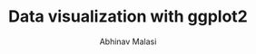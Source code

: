 ---
author: Abhinav Malasi
cascade:
  author: Abhinav Malasi
  categories:
  - Data Visualization
  - DataViz
  - R
  layout: single-series
  series: Data visualization with ggplot2
  show_author_byline: true
  show_post_date: true
  sidebar:
    show_sidebar_adunit: false
    text_contents_label: On this page
    text_link_label: ""
    text_link_url: ""
    text_series_label: In this series
  tags:
  - ggplot
  - Tutorial
  
description: |
  Tutorial for plotting plots and charts using ggplot2 package. This is a four part tutorial series detailing ways to create popular charts and creating personalized themes.
layout: list-sidebar
show_author_byline: true
show_post_date: true
show_post_thumbnail: false
sidebar:
  author: Abhinav Malasi
  description: |
    Tutorial for plotting plots and charts using ggplot2 package. This is a four part tutorial series detailing ways to create popular charts and creating personalized themes.
  show_sidebar_adunit: false
  text_link_label: ""
  text_link_url: ""
  title: Data visualization with ggplot2
title: Data visualization with ggplot2
---